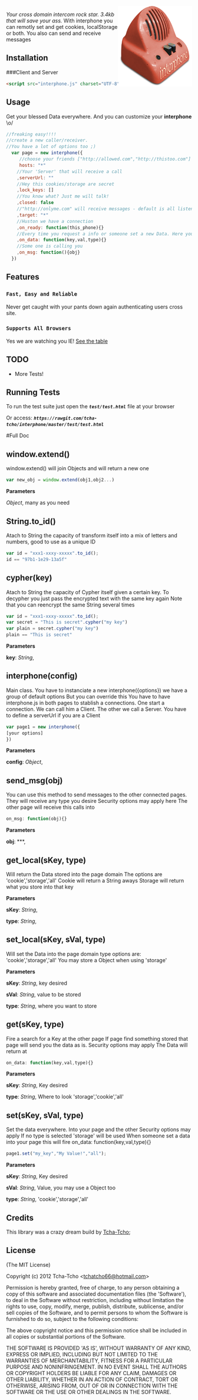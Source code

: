<img src="./test/interphone.png" ALIGN="center" width="200px" style="float:right;">

*Your cross domain intercom rock star. 3.4kb that will save your ass.*
With interphone you can remotly set and get cookies, localStorage or both.
You also can send and receive messages


## Installation
###Client and Server
```html
<script src="interphone.js" charset="UTF-8"></script>
```

## Usage

Get your blessed Data everywhere.
And you can customize your **interphone** \o/

```javascript
//freaking easy!!!!
//create a new caller/receiver.
//You have a lot of options too ;)
  var page = new interphone({
     //choose your friends ["http://allowed.com","http://thistoo.com"]
     hosts: "*"
    //Your 'Server' that will receive a call
    ,serverUrl: ""
    //Hey this cookies/storage are secret
    ,lock_keys: []
    //You know what? Just me will talk!
    ,closed: false
    //"http://onlyme.com" will receive messages - default is all listeners
    ,target: "*"
    //Huston we have a connection
    ,on_ready: function(this_phone){}
    //Every time you request a info or someone set a new Data. Here you will know
    ,on_data: function(key,val,type){}
    //Some one is calling you
    ,on_msg: function(){obj}
  })
```

## Features

### `Fast, Easy and Reliable`

Never get caught with your pants down again authenticating users cross site.

### `Supports All Browsers`

Yes we are watching you IE!
[See the table](http://caniuse.com/#feat=x-doc-messaging)


## TODO

 - More Tests!

## Running Tests

To run the test suite just open the ***```test/test.html```*** file at your browser

Or access:
***```https://rawgit.com/tcha-tcho/interphone/master/test/test.html```***

#Full Doc

window.extend()
----------
window.extend() will join Objects
and will return a new one
```javascript
var new_obj = window.extend(obj1,obj2...)
```
**Parameters**

*Object*,  many as you need


String.to_id()
-------
Atach to String the capacity of
transform itself into a mix of letters
and numbers, good to use as a unique ID
```javascript
var id = "xxx1-xxxy-xxxxx".to_id();
id == "97b1-1e29-13a5f"
```


cypher(key)
-----------
Atach to String the capacity of Cypher itself
given a certain key. To decypher you just
pass the encrypted text with the same key again
Note that you can reencrypt the same String several times
```javascript
var id = "xxx1-xxxy-xxxxx".to_id();
var secret = "This is secret".cypher("my key")
var plain = secret.cypher("my key")
plain == "This is secret"
```
**Parameters**

**key**:  *String*,  


interphone(config)
------------------
Main class.
You have to instanciate a new interphone({options})
we have a group of default options
But you can override this
You have to have interphone.js in both pages to
stablish a connections.
One start a connection. We can call him a Client.
The other we call a Server.
You have to define a serverUrl if you are a Client
```javascript
var page1 = new interphone({
[your options]
})
```
**Parameters**

**config**:  *Object*,  


send_msg(obj)
-------------
You can use this method to send messages
to the other connected pages.
They will receive any type you desire
Security options may apply here
The other page will receive this calls into
```javascript
on_msg: function(obj){}
```
**Parameters**

**obj**:  ***,  


get_local(sKey, type)
---------------------
Will return the Data stored into the page domain
The options are 'cookie','storage','all'
Cookie will return a String aways
Storage will return what you store into that key

**Parameters**

**sKey**:  *String*,  

**type**:  *String*,  


set_local(sKey, sVal, type)
---------------------------
Will set the Data into the page domain
type options are: 'cookie','storage','all'
You may store a Object when using 'storage'

**Parameters**

**sKey**:  *String*,  key desired

**sVal**:  *String*,  value to be stored

**type**:  *String*,  where you want to store


get(sKey, type)
---------------
Fire a search for a Key at the other page
If page find something stored that page will send you
the data as is.
Security options may apply
The Data will return at
```javascript
on_data: function(key,val,type){}
```
**Parameters**

**sKey**:  *String*,  Key desired

**type**:  *String*,  Where to look 'storage','cookie','all'


set(sKey, sVal, type)
---------------------
Set the data everywhere. Into your page and the other
Security options may apply
If no type is selected 'storage' will be used
When someone set a data into your page this will fire
on_data: function(key,val,type){}
```javascript
page1.set("my_key","My Value!","all");
```
**Parameters**

**sKey**:  *String*,  Key desired

**sVal**:  *String*,  Value, you may use a Object too

**type**:  *String*,  'cookie','storage','all'




## Credits

This library was a crazy dream build by [Tcha-Tcho](https://github.com/tcha-tcho);

## License

(The MIT License)

Copyright (c) 2012 Tcha-Tcho &lt;tchatcho66@hotmail.com&gt;

Permission is hereby granted, free of charge, to any person obtaining
a copy of this software and associated documentation files (the
'Software'), to deal in the Software without restriction, including
without limitation the rights to use, copy, modify, merge, publish,
distribute, sublicense, and/or sell copies of the Software, and to
permit persons to whom the Software is furnished to do so, subject to
the following conditions:

The above copyright notice and this permission notice shall be
included in all copies or substantial portions of the Software.

THE SOFTWARE IS PROVIDED 'AS IS', WITHOUT WARRANTY OF ANY KIND,
EXPRESS OR IMPLIED, INCLUDING BUT NOT LIMITED TO THE WARRANTIES OF
MERCHANTABILITY, FITNESS FOR A PARTICULAR PURPOSE AND NONINFRINGEMENT.
IN NO EVENT SHALL THE AUTHORS OR COPYRIGHT HOLDERS BE LIABLE FOR ANY
CLAIM, DAMAGES OR OTHER LIABILITY, WHETHER IN AN ACTION OF CONTRACT,
TORT OR OTHERWISE, ARISING FROM, OUT OF OR IN CONNECTION WITH THE
SOFTWARE OR THE USE OR OTHER DEALINGS IN THE SOFTWARE.
